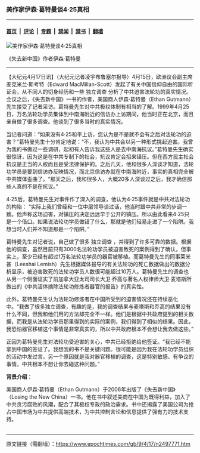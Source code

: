 ### 美作家伊森‧葛特曼谈4‧25真相

---

#### [首页](../../../..?n2497771) &nbsp;|&nbsp; [评论](../../../../../epoch-comment?n2497771) &nbsp;|&nbsp; [专题](../../../../../epoch-special?n2497771) &nbsp;|&nbsp; [禁闻](../../../../../epoch-news?n2497771) &nbsp;|&nbsp; [禁书](../../../../../books?n2497771) &nbsp;|&nbsp; [翻墙](https://github.com/gfw-breaker/nogfw/blob/master/README.md?n2497771)


<div><img alt="美作家伊森‧葛特曼谈4‧25真相" class="attachment-djy_600_400 size-djy_600_400 wp-post-image" src="https://i.epochtimes.com/assets/uploads/2009/04/904161751392197-600x400.jpg"/>
<div class="caption">
 <p>
  《失去新中国》作者伊森‧葛特曼
 </p>
</div></div><hr/><div class="post_content" id="artbody" itemprop="articleBody">
 <!-- article content begin -->
 <p>
  【大纪元4月17日讯】（大纪元记者凌宇布鲁塞尔报导）4月15日，欧洲议会副主席麦克米兰‧斯考特（Edward MacMillan-Scott）发起了有关中国信仰自由的国际听证会，从不同人的切身经历和一些
  <ok href="https://www.epochtimes.com/gb/tag/%E7%8B%AC%E7%AB%8B%E8%B0%83%E6%9F%A5.html">
   独立调查
  </ok>
  分析了中共迫害法轮功的真实情况。会议之后，《失去新中国》一书的作者，美国商人伊森‧葛特曼（Ethan Gutmann）先生接受了记者采访。葛特曼先生对中共极权体制有相当的了解。1999年4月25日，万名法轮功学员集体到中南海附近的信访办上访期间，他当时正在北京，而且亲自做了很多调查。他谈到了很多当时的真实情况。
 </p>
 <p>
  当记者问道：“如果没有4‧25和平上访，您认为是不是就不会有之后对法轮功的迫害？”葛特曼先生十分肯定地说：“不，我认为中共会以另一种形式挑起迫害。我曾为我的书做过一些调研，起初有人告诉我这些人是去中南海抗议。”葛特曼先生确实很惊讶，因为这是在中共专制下的社会，抗议肯定会招来镇压。但在西方民主社会抗议是正当的人权而且是受法律保护的。之后几天，他和很多人深谈才知道，法轮功学员是要到信访办反映情况，而北京信访办就在中南海附近，事实的真相完全被中共媒体歪曲了。“那天之后，我和很多人，大概20多人深谈过之后，我才确信那些人真的不是在抗议。”
 </p>
 <p>
  4‧25后，葛特曼先生对事件作了深入的调查，他认为4‧25事件就是中共对法轮功的构陷： “实际上我们曾经和一位中层领导谈过话，他当时跟中共非常的步调一致。他声称这场迫害，对镇压的决定远远早于公开的镇压。所以由此看来4‧25只是一个借口。如果说法轮功学员做错了什么，那就是他们轻易走进了一个陷阱。我想当时人们并不知道那是一个陷阱。”
 </p>
 <p>
  葛特曼先生对记者说，自己做了很多
  <ok href="https://www.epochtimes.com/gb/tag/%E7%8B%AC%E7%AB%8B%E8%B0%83%E6%9F%A5.html">
   独立调查
  </ok>
  ，并得到了许多可靠的数据。根据他的调查，虽然目前只有3000名法轮功学员被迫害致死的案例得到了确认，但事实上，至少已经有超过1万名法轮功学员的器官被移植。而葛特曼先生的同事莱米甚（Leeshai Lemish）先生根据媒体报导的有关法轮功的死亡数据做出的数据分析显示，被迫害致死的法轮功学员人数很可能超过10万人。葛特曼先生的调查也从另一个侧面证实了前加拿大亚太司司长大卫‧乔高与著名人权律师大卫‧麦塔斯所做出的《中共活体摘除法轮功修炼者器官的报告》的真实性。
 </p>
 <p>
  此外，葛特曼先生认为法轮功修炼者在中国所受到的迫害情况还在持续恶化中。“我做了很多独立调查，有趣的是，我的调查结果与麦塔斯和乔高的结果没有什么不同，但我和他们用的方法却完全不一样。他们是根据中共政府提到的相关数据，而我是从法轮功学员那里得到的实际的案例，我们得到了相似的结果。因此，我恐怕器官移植这个事情是非常真实的，所以中共政府根本不会想让我去做这些。”
 </p>
 <p>
  正因为葛特曼先生对法轮功受迫害的关心，中共已经拒绝给他签证。“我已经不能拿到中国的签证了。我想我的书不是关键问题。很可能是因为我在法轮功学员组织的活动中发过言。另一个原因就是我对器官移植的调查，这是特别敏感、有争议的事情。中共根本不想让你去碰这种问题。”
 </p>
 <p>
  <b>
   背景介绍：
  </b>
 </p>
 <p>
  美国商人伊森‧葛特曼（Ethan Gutmann）于2006年出版了《失去新中国》（Losing the New China）一书。他在书中叙述美商在中国为既得利益，加入了中共贪污腐败的风潮，配合了其极权专政的政治需求。书中还揭露了美国公司为抢占中国市场为中共提供高端技术，为中共控制言论和信息提供了强有力的技术支持。
  <br/>
  <font color="#ffffff">
   (http://www.dajiyuan.com)
  </font>
 </p>
 <!-- article content end -->
 <div id="below_article_ad">
 </div>
</div>


---

原文链接（需翻墙）：https://www.epochtimes.com/gb/9/4/17/n2497771.htm